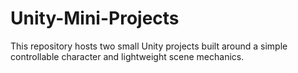 # Unity-Mini-Projects
This repository hosts two small Unity projects built around a simple controllable character and lightweight scene mechanics.
